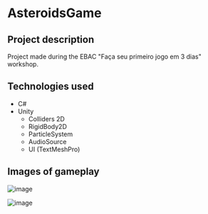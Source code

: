 # AsteroidsGame

## Project description
Project made during the EBAC "Faça seu primeiro jogo em 3 dias" workshop.

## Technologies used
* C#
* Unity
  * Colliders 2D
  * RigidBody2D
  * ParticleSystem
  * AudioSource
  * UI (TextMeshPro)

## Images of gameplay
![image](https://user-images.githubusercontent.com/61971668/155221796-f835091a-851d-4bee-ac65-a128eb7d4583.png)

![image](https://user-images.githubusercontent.com/61971668/155221886-9c70c607-3d10-4b03-95bc-73155ba17efc.png)
